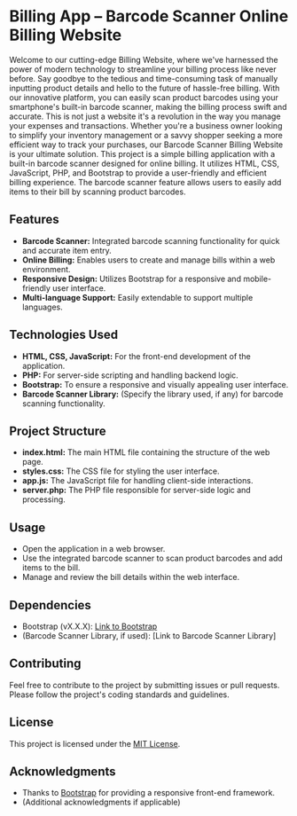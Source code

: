 # Billing App – Barcode Scanner Online Billing Website

Welcome to our cutting-edge Billing Website, where we've harnessed the power of modern technology to streamline your billing process like never before. Say goodbye to the tedious
and time-consuming task of manually inputting product details and hello to the future of hassle-free billing. With our innovative platform, you can easily scan product barcodes using
your smartphone's built-in barcode scanner, making the billing process swift and accurate. This is not just a website it's a revolution in the way you manage your expenses and transactions. Whether you're a business owner looking to simplify your inventory management or a savvy shopper seeking a more efficient way to track your purchases, our Barcode Scanner Billing Website is your ultimate solution. This project is a simple billing application with a built-in barcode scanner designed for online billing. It utilizes HTML, CSS, JavaScript, PHP, and Bootstrap to provide a user-friendly and efficient billing experience. The barcode scanner feature allows users to easily add items to their bill by scanning product barcodes.

## Features

- **Barcode Scanner:** Integrated barcode scanning functionality for quick and accurate item entry.
- **Online Billing:** Enables users to create and manage bills within a web environment.
- **Responsive Design:** Utilizes Bootstrap for a responsive and mobile-friendly user interface.
- **Multi-language Support:** Easily extendable to support multiple languages.

## Technologies Used

- **HTML, CSS, JavaScript:** For the front-end development of the application.
- **PHP:** For server-side scripting and handling backend logic.
- **Bootstrap:** To ensure a responsive and visually appealing user interface.
- **Barcode Scanner Library:** (Specify the library used, if any) for barcode scanning functionality.

## Project Structure

- **index.html:** The main HTML file containing the structure of the web page.
- **styles.css:** The CSS file for styling the user interface.
- **app.js:** The JavaScript file for handling client-side interactions.
- **server.php:** The PHP file responsible for server-side logic and processing.

## Usage

- Open the application in a web browser.
- Use the integrated barcode scanner to scan product barcodes and add items to the bill.
- Manage and review the bill details within the web interface.

## Dependencies

- Bootstrap (vX.X.X): [Link to Bootstrap](https://getbootstrap.com/)
- (Barcode Scanner Library, if used): [Link to Barcode Scanner Library]

## Contributing

Feel free to contribute to the project by submitting issues or pull requests. Please follow the project's coding standards and guidelines.

## License

This project is licensed under the [MIT License](LICENSE).

## Acknowledgments

- Thanks to [Bootstrap](https://getbootstrap.com/) for providing a responsive front-end framework.
- (Additional acknowledgments if applicable)
